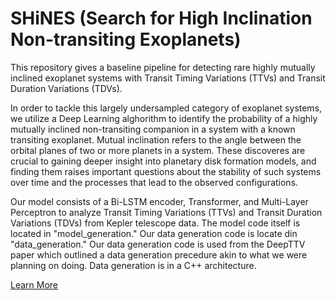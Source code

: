 # SHiNES (Search for High Inclination Non-transiting Exoplanets)

This repository gives a baseline pipeline for detecting rare highly mutually inclined exoplanet systems with Transit Timing Variations (TTVs) and Transit Duration Variations (TDVs).

In order to tackle this largely undersampled category of exoplanet systems, we utilize a Deep Learning alghorithm to identify the probability of a highly mutually inclined non-transiting companion in a system with a known transiting exoplanet. Mutual inclination refers to the angle between the orbital planes of two or more planets in a system.  These discoveres are crucial to gaining deeper insight into planetary disk formation models, and finding them raises important questions about the stability of such systems over time and the processes that lead to the observed configurations. 

Our model consists of a Bi-LSTM encoder, Transformer, and Multi-Layer Perceptron to analyze Transit Timing Variations (TTVs) and Transit Duration Variations (TDVs) from Kepler telescope data. The model code itself is located in "model_generation." Our data generation code is locate din "data_generation." Our data generation code is used from the DeepTTV paper which outlined a data generation precedure akin to what we were planning on doing. Data generation is in a C++ architecture.

[Learn More](https://shines-hunter.vercel.app)
